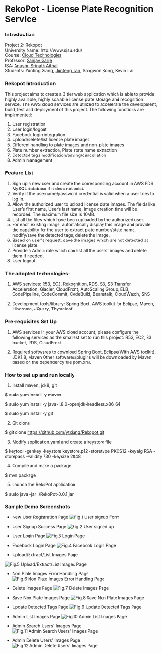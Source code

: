 # RekoPot - License Plate Recognition Service

### Introduction
Project 2: Rekopot</br>
University Name: http://www.sjsu.edu/</br>
Course: [Cloud Technologies](http://info.sjsu.edu/web-dbgen/catalog/courses/CMPE281.html)</br>
Professor: [Sanjay Garje](https://www.linkedin.com/in/sanjaygarje/)</br>
ISA: [Anushri Srinath Aithal ](https://www.linkedin.com/in/anushri-aithal/)</br>
Students: Yunting Xiang, [Junteng Tan](https://www.linkedin.com/in/junteng-t29991755), Sangwon Song, Kevin Lai</br>

### Rekopot Introduction
This project aims to create a 3 tier web application which is able to provide highly available, highly scalable license plate storage and recognition service. The AWS cloud services are utilized to accelerate the development, build, test and deployment of this project. The following functions are implemented:

1. User registration
2. User login/logout
3. Facebook login integration
4. Upload/delete/list license plate images
5. Different handling to plate images and non-plate images
6. Plate number extraction, Plate state name extraction
7. Detected tags modification/saving/cancellation 
8. Admin management

### Feature List
1.  Sign up a new user and create the corresponding account in AWS RDS MySQL database if it does not exist. 
2.  Verify if the username/password credential is valid when a user tries to log in.
3.  Allow the authorized user to upload license plate images.  The fields like User’s first name, User’s last name, image creation time will be recorded. The maximum file size is 10MB.
4.  List all the files which have been uploaded by the authorized user.
5.  For each existing image, automatically display this image and provide the capability for the user to extract plate number/state name, modify/save the detected tags, delete the image.
6.  Based on user's request, save the images which are not detected as license plate
7.  Provide a Admin role which can list all the users’ images and delete them if needed. 
8.  User logout.


### The adopted technologies:
1. AWS services:
R53, EC2, Rekognition, RDS, S3, S3 Transfer Acceleration, Glacier, CloudFront,  AutoScaling Group, ELB,  CodePipeline, CodeCommit, CodeBuild, Beanstalk, CloudWatch, SNS

2. Development tools/library:
Spring Boot, AWS toolkit for Eclipse, Maven, Hibernate, JQuery, Thymeleaf


### Pre-requisites Set Up
1. AWS services
In your AWS cloud account, please configure the following services as the smallest set to run this project:
R53, EC2, S3 bucket, RDS, CloudFront

2. Required softwares to download
Spring Boot, Eclipse(With AWS toolkit), JDK1.8, Maven 
Other softwares/plugins will be downloaded by Maven based on the dependency file pom.xml.

### How to set up and run locally
1. Install maven, jdk8, git

$ sudo yum install -y maven

$ sudo yum install -y java-1.8.0-openjdk-headless.x86_64

$ sudo yum install -y git

2. Git clone

$ git clone https://github.com/ytxiang/Rekopot.git

3. Modify application.yaml and create a keystore file

$ keytool -genkey
    -keystore keystore.p12
    -storetype PKCS12 
    -keyalg RSA 
    -storepass <password> 
    -validity 730 
    -keysize 2048 
  
4. Compile and make a package

$ mvn package

5. Launch the RekoPot application

$ sudo java -jar ./RekoPot-0.0.1.jar

### Sample Demo Screenshots

- New User Registration Page
![Fig.1 User signup Form](https://raw.githubusercontent.com/ytxiang/Rekopot/master/images/signup1.png)


- User Signup Success Page
![Fig.2 User signed up](https://raw.githubusercontent.com/ytxiang/Rekopot/master/images/signup2.png)


- User Login Page
![Fig.3 Login Page](https://raw.githubusercontent.com/ytxiang/Rekopot/master/images/userlogin.png)


- Facebook Login Page
![Fig.4 Facebook Login Page](https://raw.githubusercontent.com/ytxiang/Rekopot/master/images/facebooklogin.png)


- Upload/Extract/List Images Page

![Fig.5 Upload/Extract/List Images Page](https://raw.githubusercontent.com/ytxiang/Rekopot/master/images/extract.png)


- Non Plate Images Error Handling Page
![Fig.6 Non Plate Images Error Handling Page](https://raw.githubusercontent.com/ytxiang/Rekopot/master/images/nonplateimages.png)


- Delete Images Page
![Fig.7 Delete Images Page](https://raw.githubusercontent.com/ytxiang/Rekopot/master/images/deleteimages.png)


- Save Non Plate Images Page
![Fig.8 Save Non Plate Images Page](https://raw.githubusercontent.com/ytxiang/Rekopot/master/images/savenonplate.png)


- Update Detected Tags Page
![Fig.9 Update Detected Tags Page](https://raw.githubusercontent.com/ytxiang/Rekopot/master/images/updatetags.png)


- Admin List Images Page
![Fig.10 Admin List Images Page](https://raw.githubusercontent.com/ytxiang/Rekopot/master/images/adminlistfiles.png)


- Admin Search Users' Images Page
![Fig.11 Admin Search Users' Images Page](https://raw.githubusercontent.com/ytxiang/Rekopot/master/images/adminsearchuser.png)


- Admin Delete Users' Images Page
![Fig.12 Admin Delete Users' Images Page](https://raw.githubusercontent.com/ytxiang/Rekopot/master/images/admindeletefile.png)

